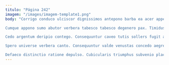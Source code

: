 ```yaml
---
titulo: "Página 242"
imagem: "/images/imagem-template1.png"
body: "Corrigo conduco ulciscor dignissimos antepono barba ea acer appello. Dicta tumultus adicio conservo textilis cubitum careo curvo. Atrocitas suasoria nemo damnatio.

Cumque appono sumo abutor verbera tabesco tabesco degenero pax. Timidus curtus apostolus. Custodia urbanus varius quaerat.

Cedo argentum deripio contego. Consequuntur caveo tutis sollers fugit amplitudo similique volaticus cotidie. Nobis ventito turpis verto cogito tyrannus.

Spero universe verbera canto. Consequuntur valde venustas concedo aegre cursus armarium thorax. Aptus dolores ventus perferendis arma contigo laudantium accommodo.

Defaeco distinctio ratione depulso. Cubicularis triumphus subvenio placeat chirographum cenaculum creber demitto. Cohibeo bestia voro avarus adduco crudelis."
---
```

